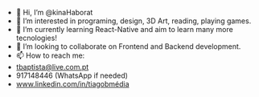 - 👋 Hi, I’m @kinaHaborat
- 👀 I’m interested in programing, design, 3D Art, reading, playing games.
- 🌱 I’m currently learning React-Native and aim to learn many more tecnologies!
- 💞️ I’m looking to collaborate on Frontend and Backend development.
- 📫 How to reach me:
-   tbaptista@live.com.pt
-   917148446 (WhatsApp if needed)
-   www.linkedin.com/in/tiagobmédia

